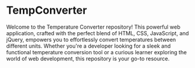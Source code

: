 # TempConverter
 Welcome to the Temperature Converter repository! This powerful web application, crafted with the perfect blend of HTML, CSS, JavaScript, and jQuery, empowers you to effortlessly convert temperatures between different units. Whether you're a developer looking for a sleek and functional temperature conversion tool or a curious learner exploring the world of web development, this repository is your go-to resource.
